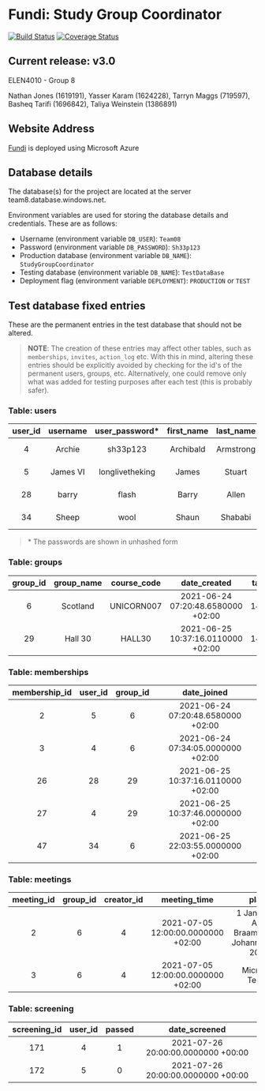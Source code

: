 # Fundi: Study Group Coordinator

[![Build Status](https://travis-ci.com/witseie-elen4010/2021-008-project.svg?token=V5cp52PcqVwRJucANpvU&branch=main)](https://travis-ci.com/witseie-elen4010/2021-008-project) [![Coverage Status](https://coveralls.io/repos/github/witseie-elen4010/2021-008-project/badge.svg?t=Oi7CiE)](https://coveralls.io/github/witseie-elen4010/2021-008-project)

## Current release: v3.0

ELEN4010 - Group 8 

Nathan Jones (1619191), Yasser Karam (1624228), Tarryn Maggs (719597), Basheq Tarifi (1696842), Taliya Weinstein (1386891)

## Website Address
[Fundi]( https://fundi.azurewebsites.net/) is deployed using Microsoft Azure 

## Database details
The database(s) for the project are located at the server team8.database.windows.net.

Environment variables are used for storing the database details and credentials. These are as follows:
- Username (environment variable `DB_USER`): `Team08` 
- Password (environment variable `DB_PASSWORD`): `Sh33p123`
- Production database (environment variable `DB_NAME`): `StudyGroupCoordinator`
- Testing database (environment variable `DB_NAME`): `TestDataBase`
- Deployment flag (environment variable `DEPLOYMENT`): `PRODUCTION` or `TEST`

## Test database fixed entries

These are the permanent entries in the test database that should not be altered.

> **NOTE**: The creation of these entries may affect other tables, such as `memberships`, `invites`, `action_log` etc. With this in mind, altering these entries should be explicitly avoided by checking for the id's of the permanent users, groups, etc. Alternatively, one could remove only what was added for testing purposes after each test (this is probably safer). 

### Table: users
| user_id | username |  user_password* |             first_name             | last_name | rating | number_ratings |   address_line_1  |   address_line_2   |        city        | postal_code |
|:-------:|:--------:|:---------------:|:----------------------------------:|:---------:|:------:|:--------------:|:-----------------:|:------------------:|:------------------:|:-----------:|
|    4    |  Archie  |     sh33p123    |              Archibald             | Armstrong |    5   |        1       | 4 Kentucky Circle | Saddlebrook Estate |    Johannesburg    |     1684    |
|    5    | James VI | longlivetheking | James |   Stuart   |  NULL  |      NULL      |  6 Shelley Street |      Ridgeway      | Johannesburg South |     2091    |
|    28   |   barry  |      flash      |                Barry               |   Allen   |   3.5  |        2       |   6 North Avenue  |       Riviera      |    Johannesburg    |     2193    |
|    34   |   Sheep  |      wool      |                Shaun                |  Shababi  |  NULL  |      NULL      |  Montecasino Blvd |      Fourways      |    Johannesburg    |     2055    |

> \* The passwords are shown in unhashed form

### Table: groups
| group_id | group_name | course_code |            date_created            | tag |
|:--------:|:----------:|:-----------:|:----------------------------------:|:----:|
|     6    |  Scotland  |  UNICORN007 | 2021-06-24 07:20:48.6580000 +02:00 | 146 |
|    29    |   Hall 30  |    HALL30   | 2021-06-25 10:37:16.0110000 +02:00 | 146 |

### Table: memberships
| membership_id | user_id | group_id |             date_joined            |
|:-------------:|:-------:|:--------:|:----------------------------------:|
|       2       |    5    |     6    | 2021-06-24 07:20:48.6580000 +02:00 |
|       3       |    4    |     6    | 2021-06-24 07:34:05.0000000 +02:00 |
|       26      |    28   |    29    | 2021-06-25 10:37:16.0110000 +02:00 |
|       27      |    4    |    29    | 2021-06-25 10:37:46.0000000 +02:00 |
|       47      |    34   |     6    | 2021-06-25 22:03:55.0000000 +02:00 |


### Table: meetings
| meeting_id | group_id | creator_id |            meeting_time            |                       place                       |                                                                                              link                                                                                             | is_online |
|:----------:|:--------:|:----------:|:----------------------------------:|:-------------------------------------------------:|:---------------------------------------------------------------------------------------------------------------------------------------------------------------------------------------------:|:---------:|
|      2     |     6    |      4     | 2021-07-05 12:00:00.0000000 +02:00 | 1 Jan Smuts Ave, Braamfontein, Johannesburg, 2000 |                                        https://www.google.com/maps/dir/?api=1&destination=1%20Jan%20Smuts%20Ave,%20Braamfontein,%20Johannesburg,%202000                                       |     0     |
|      3     |     6    |      4     | 2021-07-05 12:00:00.0000000 +02:00 |                  Microsoft Teams                  | https://teams.microsoft.com/l/channel/19%3ac28be551715948bd9a244317273785af%40thread.tacv2/General?groupId=2bd99e7b-f2c6-4379-9d52-0bce78942072&tenantId=4b1b908c-5582-4377-ba07-a36d65e34934 |     1     |

### Table: screening
| screening_id | user_id | passed |            date_screened           |
|:------------:|:-------:|:------:|:----------------------------------:|
|      171     |    4    |    1   | 2021-07-26 20:00:00.0000000 +00:00 |
|      172     |    5    |    0   | 2021-07-26 20:00:00.0000000 +00:00 |
